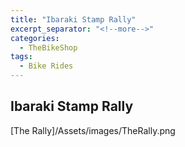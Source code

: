 ```yaml
---
title: "Ibaraki Stamp Rally"
excerpt_separator: "<!--more-->"
categories:
  - TheBikeShop
tags:
  - Bike Rides
---
```

## Ibaraki Stamp Rally

[The Rally]/Assets/images/TheRally.png